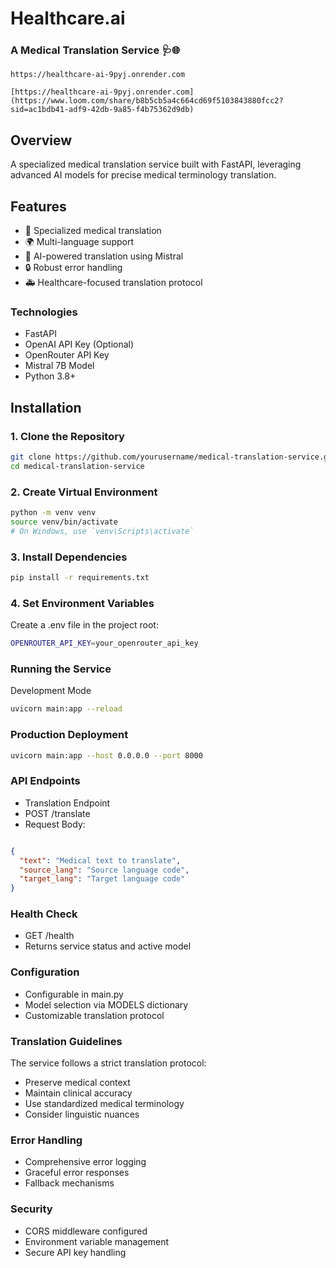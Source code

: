 # Healthcare.ai
### A Medical Translation Service 🩺🌐

``` Live link
https://healthcare-ai-9pyj.onrender.com
```
``` Demo video link
[https://healthcare-ai-9pyj.onrender.com](https://www.loom.com/share/b8b5cb5a4c664cd69f5103843880fcc2?sid=ac1bdb41-adf9-42db-9a85-f4b75362d9db)
```

## Overview
A specialized medical translation service built with FastAPI, leveraging advanced AI models for precise medical terminology translation.

## Features
- 🔬 Specialized medical translation
- 🌍 Multi-language support
- 🤖 AI-powered translation using Mistral
- 🔒 Robust error handling
- 🚑 Healthcare-focused translation protocol



### Technologies
- FastAPI
- OpenAI API Key (Optional)
- OpenRouter API Key
- Mistral 7B Model
- Python 3.8+

## Installation

### 1. Clone the Repository
```bash
git clone https://github.com/yourusername/medical-translation-service.git
cd medical-translation-service
```

### 2. Create Virtual Environment
```BASH
python -m venv venv
source venv/bin/activate
# On Windows, use `venv\Scripts\activate`

```
### 3. Install Dependencies
```BASH
pip install -r requirements.txt
```

### 4. Set Environment Variables
Create a .env file in the project root:
```BASH
OPENROUTER_API_KEY=your_openrouter_api_key
```

### Running the Service
Development Mode
```BASH
uvicorn main:app --reload
```
### Production Deployment
```BASH
uvicorn main:app --host 0.0.0.0 --port 8000
```
### API Endpoints
- Translation Endpoint
- POST /translate
- Request Body:
```JSON

{
  "text": "Medical text to translate",
  "source_lang": "Source language code",
  "target_lang": "Target language code"
}
```
### Health Check
- GET /health
- Returns service status and active model

### Configuration
- Configurable in main.py
- Model selection via MODELS dictionary
- Customizable translation protocol

### Translation Guidelines
The service follows a strict translation protocol:
- Preserve medical context
- Maintain clinical accuracy
- Use standardized medical terminology
- Consider linguistic nuances

### Error Handling
- Comprehensive error logging
- Graceful error responses
- Fallback mechanisms

### Security
- CORS middleware configured
- Environment variable management
- Secure API key handling

